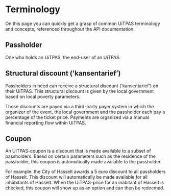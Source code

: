 # Terminology

On this page you can quickly get a grasp of common UiTPAS terminology and concepts, referenced throughout the API documentation.

## Passholder

One who holds an UiTPAS, the end-user of an UiTPAS.

## Structural discount ('kansentarief’)

Passholders in need can receive a structural discount ('kansentarief') on their UiTPAS. 
This structural discount is given by the local government based on local poverty parameters. 

Those discounts are payed via a third-party payer system in which the organizer of the event, the local government and the passholder each pay a percentage of the ticket price. Payments are organized via a manual financial reporting flow within UiTPAS.

## Coupon

An UiTPAS-coupon is a discount that is made available to a subset of passholders.
Based on certain parameters such as the residence of the passholder, this coupon is automatically made available to the passholder.

For example: the City of Hasselt awards a 5 euro discount to all passholders of Hasselt.
This discount will automatically be made available for all inhabitants of Hasselt.
When the UiTPAS-price for an inabitant of Hasselt is checked, this coupon will show up as an option and can then be redeemed.


